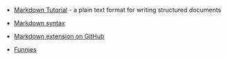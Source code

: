 * [Markdown Tutorial](http://commonmark.org/help/tutorial/) - a plain text format for writing structured documents
* [Markdown syntax](https://github.com/nikolaAV/Storehouse-Of-Knowledge/blob/master/cheat_sheets/markdown_syntax.md)
* [Markdown extension on GitHub](https://help.github.com/articles/basic-writing-and-formatting-syntax/)

* [Funnies](https://github.com/nikolaAV/Storehouse-Of-Knowledge/blob/master/miscellaneous/funnies/README.md)
